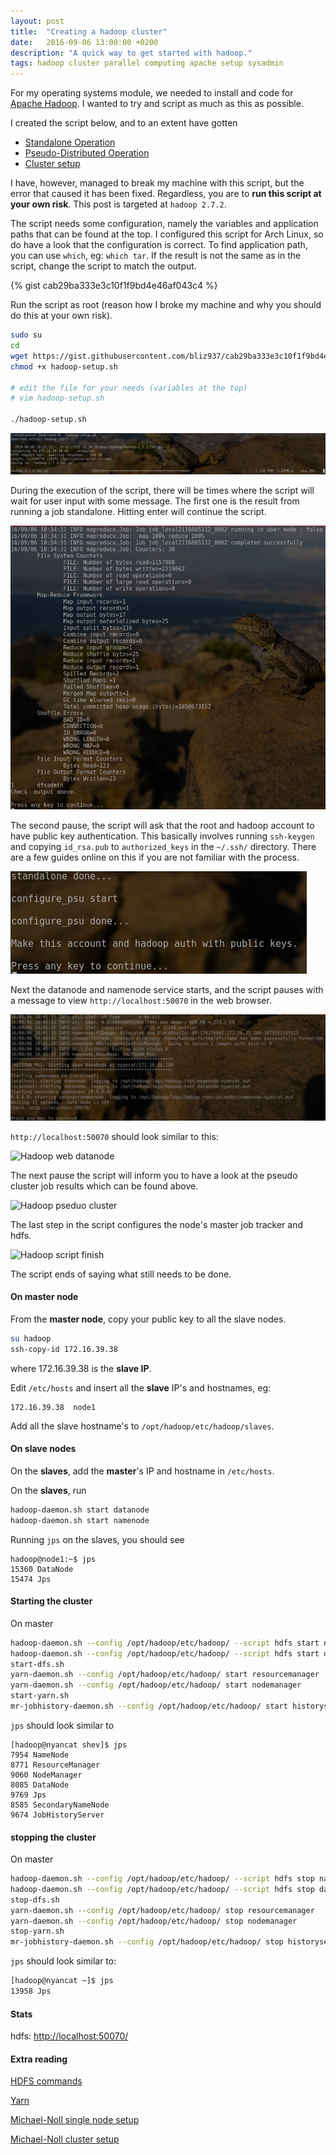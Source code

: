 ```yaml
---
layout: post
title:  "Creating a hadoop cluster"
date:   2016-09-06 13:00:00 +0200
description: "A quick way to get started with hadoop."
tags: hadoop cluster parallel computing apache setup sysadmin
---
```


For my operating systems module, we needed to install and code for [Apache Hadoop](https://en.wikipedia.org/wiki/Apache_Hadoop).
I wanted to try and script as much as this as possible.

I created the script below, and to an extent have gotten

* [Standalone Operation](https://hadoop.apache.org/docs/stable/hadoop-project-dist/hadoop-common/SingleCluster.html)
* [Pseudo-Distributed Operation](https://hadoop.apache.org/docs/stable/hadoop-project-dist/hadoop-common/SingleCluster.html)
* [Cluster setup](https://hadoop.apache.org/docs/stable/hadoop-project-dist/hadoop-common/ClusterSetup.html)

I have, however, managed to break my machine with this script, but the error that caused it has been fixed. Regardless, you are to **run this script at your own risk**. This post is targeted at ```hadoop 2.7.2```.

The script needs some configuration, namely the variables and application paths that can be found at the top.
I configured this script for Arch Linux, so do have a look that the configuration is correct. To find application path, you can use ```which```, eg: ```which tar```. If the result is not the same as in the script, change the script to match the output.

{% gist cab29ba333e3c10f1f9bd4e46af043c4 %}

Run the script as root (reason how I broke my machine and why you should do this at your own risk).

```bash
sudo su
cd
wget https://gist.githubusercontent.com/bliz937/cab29ba333e3c10f1f9bd4e46af043c4/raw/hadoop-setup.sh
chmod +x hadoop-setup.sh

# edit the file for your needs (variables at the top)
# vim hadoop-setup.sh

./hadoop-setup.sh
```

![Downloading hadoop](/assets/2016/08/hadoop-download.png)

During the execution of the script, there will be times where the script will wait for user input with some message. The first one is the result from running a job standalone. Hitting enter will continue the script.

![Result of standalone hadoop run](/assets/2016/08/hadoop-standalone.png)

The second pause, the script will ask that the root and hadoop account to have public key authentication. This basically involves running ```ssh-keygen``` and copying ```id_rsa.pub``` to ```authorized_keys``` in the ```~/.ssh/``` directory. There are a few guides online on this if you are not familiar with the process.

![Hadoop enable public key authentication](/assets/2016/08/hadoop-pubkey.png)

Next the datanode and namenode service starts, and the script pauses with a message to view ```http://localhost:50070``` in the web browser.

![Hadoop datanode](/assets/2016/08/hadoop-namenode.png)

```http://localhost:50070``` should look similar to this:

![Hadoop web datanode](/assets/2016/08/hadoop-web-storage.png)


The next pause the script will inform you to have a look at the pseudo cluster job results which can be found above.

![Hadoop pseduo cluster](/assets/2016/08/hadoop-pseudo.png)

The last step in the script configures the node's master job tracker and hdfs.

![Hadoop script finish](/assets/2016/08/hadoop-finish.png)

The script ends of saying what still needs to be done.

#### On master node

From the **master node**, copy your public key to all the slave nodes.

```bash
su hadoop
ssh-copy-id 172.16.39.38
```

where 172.16.39.38 is the **slave IP**.

Edit ```/etc/hosts``` and insert all the **slave** IP's and hostnames, eg:

```
172.16.39.38  node1
```

Add all the slave hostname's to ```/opt/hadoop/etc/hadoop/slaves```.


#### On slave nodes

On the **slaves**, add the **master**'s IP and hostname in ```/etc/hosts```.

On the **slaves**, run

```bash
hadoop-daemon.sh start datanode
hadoop-daemon.sh start namenode
```

Running ```jps``` on the slaves, you should see

```
hadoop@node1:~$ jps
15360 DataNode
15474 Jps
```

#### Starting the cluster

On master

```bash
hadoop-daemon.sh --config /opt/hadoop/etc/hadoop/ --script hdfs start namenode
hadoop-daemon.sh --config /opt/hadoop/etc/hadoop/ --script hdfs start datanode
start-dfs.sh
yarn-daemon.sh --config /opt/hadoop/etc/hadoop/ start resourcemanager
yarn-daemon.sh --config /opt/hadoop/etc/hadoop/ start nodemanager
start-yarn.sh
mr-jobhistory-daemon.sh --config /opt/hadoop/etc/hadoop/ start historyserver
```

```jps``` should look similar to

```
[hadoop@nyancat shev]$ jps
7954 NameNode
8771 ResourceManager
9060 NodeManager
8085 DataNode
9769 Jps
8585 SecondaryNameNode
9674 JobHistoryServer
```

#### stopping the cluster

On master

```bash
hadoop-daemon.sh --config /opt/hadoop/etc/hadoop/ --script hdfs stop namenode
hadoop-daemon.sh --config /opt/hadoop/etc/hadoop/ --script hdfs stop datanode
stop-dfs.sh
yarn-daemon.sh --config /opt/hadoop/etc/hadoop/ stop resourcemanager
yarn-daemon.sh --config /opt/hadoop/etc/hadoop/ stop nodemanager
stop-yarn.sh
mr-jobhistory-daemon.sh --config /opt/hadoop/etc/hadoop/ stop historyserver
```
```jps``` should look similar to:

```bash
[hadoop@nyancat ~]$ jps
13958 Jps
```

#### Stats

hdfs: [http://localhost:50070/](http://localhost:50070/)

#### Extra reading
[HDFS commands](https://hadoop.apache.org/docs/r2.7.2/hadoop-project-dist/hadoop-common/FileSystemShell.html)

[Yarn](https://hadoop.apache.org/docs/r2.4.1/hadoop-yarn/hadoop-yarn-site/YARN.html)

[Michael-Noll single node setup](http://www.michael-noll.com/tutorials/running-hadoop-on-ubuntu-linux-single-node-cluster/)

[Michael-Noll cluster setup](http://www.michael-noll.com/tutorials/running-hadoop-on-ubuntu-linux-multi-node-cluster/)
